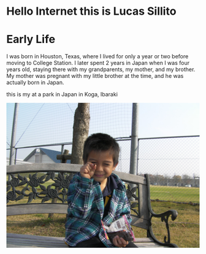 # Hello Internet this is Lucas Sillito

# **Early Life**


<p>I was born in Houston, Texas, where I lived for only a year or two before moving to College Station. I later spent 2 years in Japan when I was four years old, staying there with my grandparents, my mother, and my brother. My mother was pregnant with my little brother at the time, and he was actually born in Japan.<p>

this is my at a park in Japan in Koga, Ibaraki

<img src="Childhood.JPG"> 
